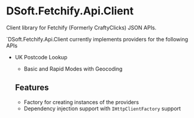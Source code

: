 # DSoft.Fetchify.Api.Client

Client library for Fetchify (Formerly CraftyClicks) JSON APIs.

`DSoft.Fetchify.Api.Client currently implements providers for the following APIs

- UK Postcode Lookup
  - Basic and Rapid Modes with Geocoding


  ## Features

  - Factory for creating instances of the providers
  - Dependency injection support with `IHttpClientFactory` support

